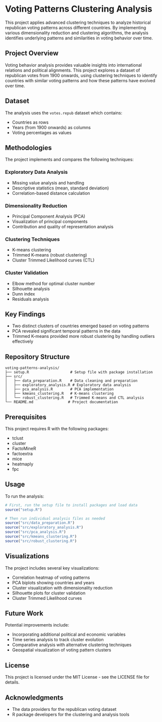 # Voting Patterns Clustering Analysis

This project applies advanced clustering techniques to analyze historical republican voting patterns across different countries. By implementing various dimensionality reduction and clustering algorithms, the analysis identifies underlying patterns and similarities in voting behavior over time.

## Project Overview

Voting behavior analysis provides valuable insights into international relations and political alignments. This project explores a dataset of republican votes from 1900 onwards, using clustering techniques to identify countries with similar voting patterns and how these patterns have evolved over time.

## Dataset

The analysis uses the `votes.repub` dataset which contains:
- Countries as rows
- Years (from 1900 onwards) as columns
- Voting percentages as values

## Methodologies

The project implements and compares the following techniques:

### Exploratory Data Analysis
- Missing value analysis and handling
- Descriptive statistics (mean, standard deviation)
- Correlation-based distance calculation

### Dimensionality Reduction
- Principal Component Analysis (PCA)
- Visualization of principal components
- Contribution and quality of representation analysis

### Clustering Techniques
- K-means clustering
- Trimmed K-means (robust clustering)
- Cluster Trimmed Likelihood curves (CTL)

### Cluster Validation
- Elbow method for optimal cluster number
- Silhouette analysis
- Dunn index
- Residuals analysis

## Key Findings

- Two distinct clusters of countries emerged based on voting patterns
- PCA revealed significant temporal patterns in the data
- Trimmed K-means provided more robust clustering by handling outliers effectively

## Repository Structure

```
voting-patterns-analysis/
├── setup.R                   # Setup file with package installation
├── src/                   
│   ├── data_preparation.R    # Data cleaning and preparation
│   ├── exploratory_analysis.R # Exploratory data analysis
│   ├── pca_analysis.R        # PCA implementation
│   ├── kmeans_clustering.R   # K-means clustering
│   └── robust_clustering.R   # Trimmed K-means and CTL analysis
└── README.md                # Project documentation
```

## Prerequisites

This project requires R with the following packages:
- tclust
- cluster
- FactoMineR
- factoextra
- mice
- heatmaply
- fpc

## Usage

To run the analysis:

```r
# First, run the setup file to install packages and load data
source("setup.R")

# Then run individual analysis files as needed
source("src/data_preparation.R")
source("src/exploratory_analysis.R")
source("src/pca_analysis.R")
source("src/kmeans_clustering.R")
source("src/robust_clustering.R")
```

## Visualizations

The project includes several key visualizations:
- Correlation heatmap of voting patterns
- PCA biplots showing countries and years
- Cluster visualization with dimensionality reduction
- Silhouette plots for cluster validation
- Cluster Trimmed Likelihood curves

## Future Work

Potential improvements include:
- Incorporating additional political and economic variables
- Time series analysis to track cluster evolution
- Comparative analysis with alternative clustering techniques
- Geospatial visualization of voting pattern clusters

## License

This project is licensed under the MIT License - see the LICENSE file for details.

## Acknowledgments

- The data providers for the republican voting dataset
- R package developers for the clustering and analysis tools
